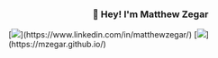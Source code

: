 <h3 align="center">👋 Hey! I'm Matthew Zegar</h3>
[<img src="https://img.shields.io/badge/linkedin-%230077B5.svg?&style=for-the-badge&logo=linkedin&logoColor=white" />](https://www.linkedin.com/in/matthewzegar/)
[<img src ="https://img.shields.io/badge/portfolio-web-%23.svg?&style=for-the-badge&logo=&logoColor=white%22">](https://mzegar.github.io/)
